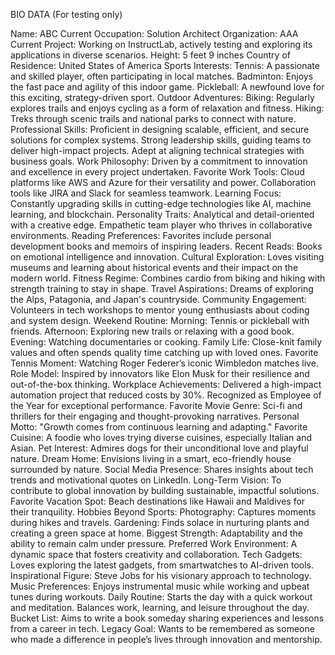 BIO DATA (For testing only)

Name: ABC
Current Occupation: Solution Architect
Organization: AAA
Current Project: Working on InstructLab, actively testing and exploring its applications in diverse scenarios.
Height: 5 feet 9 inches
Country of Residence: United States of America
Sports Interests:
Tennis: A passionate and skilled player, often participating in local matches.
Badminton: Enjoys the fast pace and agility of this indoor game.
Pickleball: A newfound love for this exciting, strategy-driven sport.
Outdoor Adventures:
Biking: Regularly explores trails and enjoys cycling as a form of relaxation and fitness.
Hiking: Treks through scenic trails and national parks to connect with nature.
Professional Skills:
Proficient in designing scalable, efficient, and secure solutions for complex systems.
Strong leadership skills, guiding teams to deliver high-impact projects.
Adept at aligning technical strategies with business goals.
Work Philosophy: Driven by a commitment to innovation and excellence in every project undertaken.
Favorite Work Tools:
Cloud platforms like AWS and Azure for their versatility and power.
Collaboration tools like JIRA and Slack for seamless teamwork.
Learning Focus: Constantly upgrading skills in cutting-edge technologies like AI, machine learning, and blockchain.
Personality Traits:
Analytical and detail-oriented with a creative edge.
Empathetic team player who thrives in collaborative environments.
Reading Preferences:
Favorites include personal development books and memoirs of inspiring leaders.
Recent Reads: Books on emotional intelligence and innovation.
Cultural Exploration: Loves visiting museums and learning about historical events and their impact on the modern world.
Fitness Regime: Combines cardio from biking and hiking with strength training to stay in shape.
Travel Aspirations: Dreams of exploring the Alps, Patagonia, and Japan's countryside.
Community Engagement: Volunteers in tech workshops to mentor young enthusiasts about coding and system design.
Weekend Routine:
Morning: Tennis or pickleball with friends.
Afternoon: Exploring new trails or relaxing with a good book.
Evening: Watching documentaries or cooking.
Family Life: Close-knit family values and often spends quality time catching up with loved ones.
Favorite Tennis Moment: Watching Roger Federer’s iconic Wimbledon matches live.
Role Model: Inspired by innovators like Elon Musk for their resilience and out-of-the-box thinking.
Workplace Achievements:
Delivered a high-impact automation project that reduced costs by 30%.
Recognized as Employee of the Year for exceptional performance.
Favorite Movie Genre: Sci-fi and thrillers for their engaging and thought-provoking narratives.
Personal Motto: "Growth comes from continuous learning and adapting."
Favorite Cuisine: A foodie who loves trying diverse cuisines, especially Italian and Asian.
Pet Interest: Admires dogs for their unconditional love and playful nature.
Dream Home: Envisions living in a smart, eco-friendly house surrounded by nature.
Social Media Presence: Shares insights about tech trends and motivational quotes on LinkedIn.
Long-Term Vision: To contribute to global innovation by building sustainable, impactful solutions.
Favorite Vacation Spot: Beach destinations like Hawaii and Maldives for their tranquility.
Hobbies Beyond Sports:
Photography: Captures moments during hikes and travels.
Gardening: Finds solace in nurturing plants and creating a green space at home.
Biggest Strength: Adaptability and the ability to remain calm under pressure.
Preferred Work Environment: A dynamic space that fosters creativity and collaboration.
Tech Gadgets: Loves exploring the latest gadgets, from smartwatches to AI-driven tools.
Inspirational Figure: Steve Jobs for his visionary approach to technology.
Music Preferences: Enjoys instrumental music while working and upbeat tunes during workouts.
Daily Routine:
Starts the day with a quick workout and meditation.
Balances work, learning, and leisure throughout the day.
Bucket List: Aims to write a book someday sharing experiences and lessons from a career in tech.
Legacy Goal: Wants to be remembered as someone who made a difference in people’s lives through innovation and mentorship.
